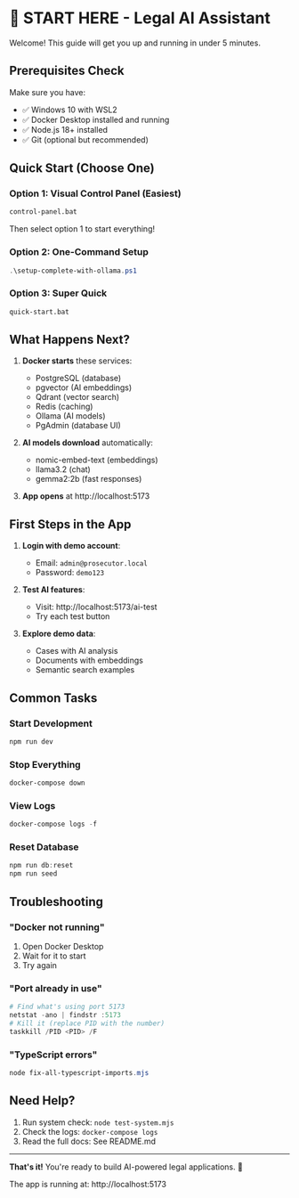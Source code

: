 # 🚀 START HERE - Legal AI Assistant

Welcome! This guide will get you up and running in under 5 minutes.

## Prerequisites Check
Make sure you have:
- ✅ Windows 10 with WSL2
- ✅ Docker Desktop installed and running
- ✅ Node.js 18+ installed
- ✅ Git (optional but recommended)

## Quick Start (Choose One)

### Option 1: Visual Control Panel (Easiest)
```cmd
control-panel.bat
```
Then select option 1 to start everything!

### Option 2: One-Command Setup
```powershell
.\setup-complete-with-ollama.ps1
```

### Option 3: Super Quick
```cmd
quick-start.bat
```

## What Happens Next?

1. **Docker starts** these services:
   - PostgreSQL (database)
   - pgvector (AI embeddings)
   - Qdrant (vector search)
   - Redis (caching)
   - Ollama (AI models)
   - PgAdmin (database UI)

2. **AI models download** automatically:
   - nomic-embed-text (embeddings)
   - llama3.2 (chat)
   - gemma2:2b (fast responses)

3. **App opens** at http://localhost:5173

## First Steps in the App

1. **Login with demo account**:
   - Email: `admin@prosecutor.local`
   - Password: `demo123`

2. **Test AI features**:
   - Visit: http://localhost:5173/ai-test
   - Try each test button

3. **Explore demo data**:
   - Cases with AI analysis
   - Documents with embeddings
   - Semantic search examples

## Common Tasks

### Start Development
```powershell
npm run dev
```

### Stop Everything
```powershell
docker-compose down
```

### View Logs
```powershell
docker-compose logs -f
```

### Reset Database
```powershell
npm run db:reset
npm run seed
```

## Troubleshooting

### "Docker not running"
1. Open Docker Desktop
2. Wait for it to start
3. Try again

### "Port already in use"
```powershell
# Find what's using port 5173
netstat -ano | findstr :5173
# Kill it (replace PID with the number)
taskkill /PID <PID> /F
```

### "TypeScript errors"
```powershell
node fix-all-typescript-imports.mjs
```

## Need Help?

1. Run system check: `node test-system.mjs`
2. Check the logs: `docker-compose logs`
3. Read the full docs: See README.md

---

**That's it!** You're ready to build AI-powered legal applications. 🎉

The app is running at: http://localhost:5173
